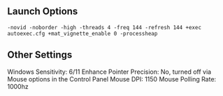 ## **Launch Options**
	-novid -noborder -high -threads 4 -freq 144 -refresh 144 +exec autoexec.cfg +mat_vignette_enable 0 -processheap

## **Other Settings**

Windows Sensitivity: 6/11
Enhance Pointer Precision: No, turned off via Mouse options in the Control Panel
Mouse DPI: 1150
Mouse Polling Rate: 1000hz